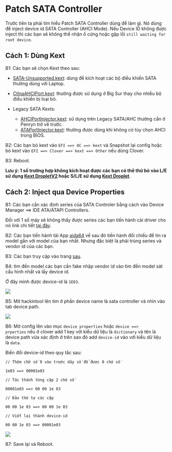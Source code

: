 # Patch SATA Controller

Trước tiên ta phải tìm hiểu Patch SATA Controller dùng để làm gì. Nó dùng để inject device id SATA Controller (AHCI Mode). Nếu Device ID không được inject thì các bạn sẽ không thể nhận ổ cứng hoặc gặp lỗi `still waiting for root device`.

## Cách 1: Dùng Kext

B1: Các bạn sẽ chọn Kext theo sau:

- [SATA-Unsupported.kext](https://github.com/khronokernel/Legacy-Kexts/blob/master/Injectors/Zip/SATA-unsupported.kext.zip): dùng để kích hoạt các bộ điều khiển SATA thường dùng với Laptop.

- [CtlnaAHCIPort.kext](https://github.com/dortania/OpenCore-Install-Guide/blob/master/extra-files/CtlnaAHCIPort.kext.zip): thường được sử dụng ở Big Sur thay cho nhiều bộ điều khiển bị loại bỏ.

- Legacy SATA Kexts:
  
  - [AHCIPortInjector.kext](https://github.com/khronokernel/Legacy-Kexts/blob/master/Injectors/Zip/AHCIPortInjector.kext.zip): sử dụng trên Legacy SATA/AHC thường cần ở Penryn trở về trước.
  - [ATAPortInjector.kext](https://github.com/khronokernel/Legacy-Kexts/blob/master/Injectors/Zip/ATAPortInjector.kext.zip): thường được dùng khi không có tùy chọn AHCI trong BIOS.

B2: Các bạn bỏ kext vào `EFI ==> OC ==> kext` và Snapshot lại config hoặc bỏ kext vào `EFI ==> Clover ==> kext ==> Other` nếu dùng Clover.

B3: Reboot.

**Lưu ý: 1 số trưởng hợp không kích hoạt được các bạn có thể thử bỏ vào L/E sử dụng [Kext DropletV2](https://github.com/chris1111/Kext-Droplet-Big-Sur/releases) hoặc S/L/E sử dụng [Kext Droplet](https://github.com/chris1111/Kext-Droplet/releases/tag/V2)**.

## Cách 2: Inject qua Device Properties

B1: Các bạn cần xác định series của SATA Controler bằng cách vào Device Manager ==> IDE ATA/ATAPI Controllers.



Đối với 1 số máy sẽ không thấy được series các bạn tiến hành cài driver cho nó link chi tiết [tại đây](https://tinhte.vn/thread/sua-loi-full-disk-100-thanh-cong-tren-windows-10-bang-driver-hardisk-controller.3238245/).

B2: Các bạn tiến hành tải App [aida64](https://www.hwinfo.com/download/) về sau đó tiến hành đổi chiếu để tìn ra model gần với model của bạn nhất. Nhưng đặc biệt là phải trùng series và vendor id của các bạn.

B3: Các bạn truy cập vào trang [sau](https://devicehunt.com/).

B4: tìm đến model các bạn cần fake nhập vendor id vào tìm đến model sát cấu hình nhất và lấy device id.

Ở đây mình được device-id là `1E03`.

![](https://imgur.com/ELQLcyW.png)

B5: Mở hackintool lên tìm ở phần device name là sata controller và nhìn vào tab device path.

![](https://imgur.com/DuQ2lxc.png)

B6: Mở config lên vào mục `device properties` hoặc `device ==> prperties` nếu ở clover add 1 key với kiểu dữ liệu là `dictionary` và tên là device path vừa xác định ở trên sao đó add `device-id` vào với kiểu dữ liệu là `data`.

Biến đổi device-id theo quy tắc sau:

```
// Thêm chữ số 0 vào trước dãy số để được 8 chứ số 

1e03 ==> 00001e03

// Tác thành từng cặp 2 chứ số 

00001e03 ==> 00 00 1e 03

// Đảo thứ tự các cặp

00 00 1e 03 ==> 00 00 1e 03

// Viết lại thành device-id

00 00 1e 03 ==> 00001e03
```

![](https://imgur.com/6AD50xQ.png)

B7: Save lại và Reboot.
